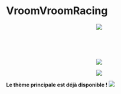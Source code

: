 # VroomVroomRacing

<p align="center">
  <img src="https://i.ibb.co/1r7JfZM/Webp-net-resizeimage-4.png">
</p>

<br>
<br>
<br>

<p class="has-line-data" data-line-start="2" data-line-end="3" align="center">
  <a href="https://docs.google.com/spreadsheets/d/1SvyG32Zh5UfzfWa5EMwF4WwHUczXZSSaFWhVI2iOpkk/edit?usp=sharing">
    <img src="https://i.ibb.co/zGWbm0R/Webp-net-resizeimage-2.png">
  </a>
</p>

<p class="has-line-data" data-line-start="2" data-line-end="3" align="center">
  <a href="https://drive.google.com/drive/folders/10Anwy5IvE_B7G__Pnw48i7pDfwT7Q_nL?usp=sharing">
    <img src="https://i.ibb.co/xYwb0mh/Webp-net-resizeimage-3.png">
  </a>
</p

<p align="center">
  <b>Le thème principale est déjà disponible !</b>
  <a href="https://w.soundcloud.com/player/?url=https%3A//api.soundcloud.com/tracks/968587684%3Fsecret_token%3Ds-lL6Z4f1Jh1Q&color=%23e323a0&auto_play=false&hide_related=false&show_comments=true&show_user=true&show_reposts=false&show_teaser=true%22%3E">
    <img src="https://i.ibb.co/Kz4Z516/Webp-net-resizeimage-5.png">
  </a>
</p>
